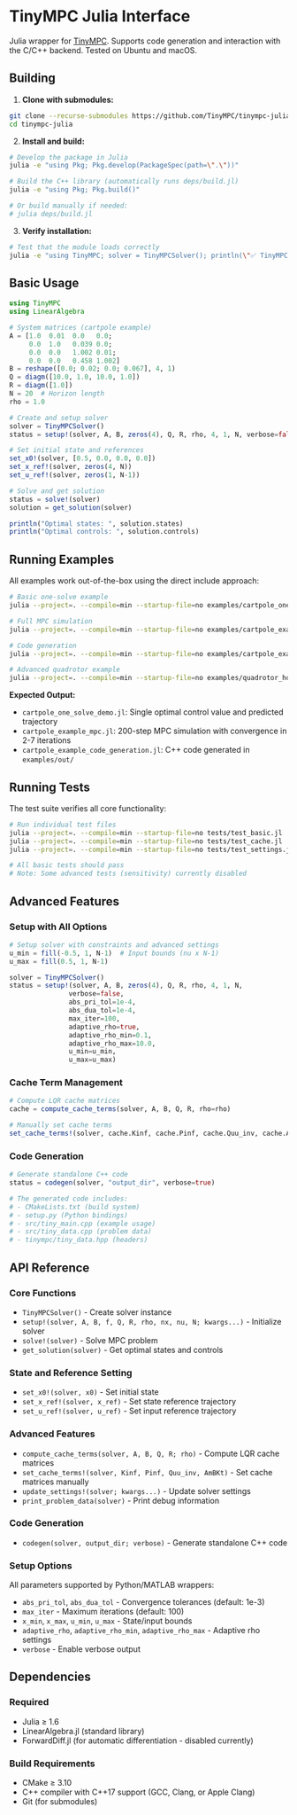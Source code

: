 # TinyMPC Julia Interface

Julia wrapper for [TinyMPC](https://tinympc.org/). Supports code generation and interaction with the C/C++ backend. Tested on Ubuntu and macOS.

## Building

1. **Clone with submodules:**
```bash
git clone --recurse-submodules https://github.com/TinyMPC/tinympc-julia.git
cd tinympc-julia
```

2. **Install and build:**
```bash
# Develop the package in Julia
julia -e "using Pkg; Pkg.develop(PackageSpec(path=\".\"))"

# Build the C++ library (automatically runs deps/build.jl)
julia -e "using Pkg; Pkg.build()"

# Or build manually if needed:
# julia deps/build.jl
```

3. **Verify installation:**
```bash
# Test that the module loads correctly
julia -e "using TinyMPC; solver = TinyMPCSolver(); println(\"✅ TinyMPC.jl ready to use!\")"
```

## Basic Usage

```julia
using TinyMPC
using LinearAlgebra

# System matrices (cartpole example)
A = [1.0  0.01  0.0   0.0;
     0.0  1.0   0.039 0.0;
     0.0  0.0   1.002 0.01;
     0.0  0.0   0.458 1.002]
B = reshape([0.0; 0.02; 0.0; 0.067], 4, 1)
Q = diagm([10.0, 1.0, 10.0, 1.0])
R = diagm([1.0])
N = 20  # Horizon length
rho = 1.0

# Create and setup solver
solver = TinyMPCSolver()
status = setup!(solver, A, B, zeros(4), Q, R, rho, 4, 1, N, verbose=false)

# Set initial state and references
set_x0!(solver, [0.5, 0.0, 0.0, 0.0])
set_x_ref!(solver, zeros(4, N))
set_u_ref!(solver, zeros(1, N-1))

# Solve and get solution
status = solve!(solver)
solution = get_solution(solver)

println("Optimal states: ", solution.states)
println("Optimal controls: ", solution.controls)
```

## Running Examples

All examples work out-of-the-box using the direct include approach:

```bash
# Basic one-solve example
julia --project=. --compile=min --startup-file=no examples/cartpole_one_solve_demo.jl

# Full MPC simulation
julia --project=. --compile=min --startup-file=no examples/cartpole_example_mpc.jl

# Code generation
julia --project=. --compile=min --startup-file=no examples/cartpole_example_code_generation.jl

# Advanced quadrotor example
julia --project=. --compile=min --startup-file=no examples/quadrotor_hover_codegen.jl
```

**Expected Output:**
- `cartpole_one_solve_demo.jl`: Single optimal control value and predicted trajectory
- `cartpole_example_mpc.jl`: 200-step MPC simulation with convergence in 2-7 iterations
- `cartpole_example_code_generation.jl`: C++ code generated in `examples/out/`

## Running Tests

The test suite verifies all core functionality:

```bash
# Run individual test files
julia --project=. --compile=min --startup-file=no tests/test_basic.jl
julia --project=. --compile=min --startup-file=no tests/test_cache.jl
julia --project=. --compile=min --startup-file=no tests/test_settings.jl

# All basic tests should pass
# Note: Some advanced tests (sensitivity) currently disabled
```

## Advanced Features

### Setup with All Options

```julia
# Setup solver with constraints and advanced settings
u_min = fill(-0.5, 1, N-1)  # Input bounds (nu x N-1)
u_max = fill(0.5, 1, N-1)   

solver = TinyMPCSolver()
status = setup!(solver, A, B, zeros(4), Q, R, rho, 4, 1, N,
               verbose=false,
               abs_pri_tol=1e-4,
               abs_dua_tol=1e-4, 
               max_iter=100,
               adaptive_rho=true,
               adaptive_rho_min=0.1,
               adaptive_rho_max=10.0,
               u_min=u_min,
               u_max=u_max)
```

### Cache Term Management

```julia
# Compute LQR cache matrices
cache = compute_cache_terms(solver, A, B, Q, R, rho=rho)

# Manually set cache terms  
set_cache_terms!(solver, cache.Kinf, cache.Pinf, cache.Quu_inv, cache.AmBKt)
```

### Code Generation

```julia
# Generate standalone C++ code
status = codegen(solver, "output_dir", verbose=true)

# The generated code includes:
# - CMakeLists.txt (build system)
# - setup.py (Python bindings)
# - src/tiny_main.cpp (example usage)
# - src/tiny_data.cpp (problem data)
# - tinympc/tiny_data.hpp (headers)
```

## API Reference

### Core Functions
- `TinyMPCSolver()` - Create solver instance
- `setup!(solver, A, B, f, Q, R, rho, nx, nu, N; kwargs...)` - Initialize solver
- `solve!(solver)` - Solve MPC problem
- `get_solution(solver)` - Get optimal states and controls

### State and Reference Setting
- `set_x0!(solver, x0)` - Set initial state
- `set_x_ref!(solver, x_ref)` - Set state reference trajectory  
- `set_u_ref!(solver, u_ref)` - Set input reference trajectory

### Advanced Features
- `compute_cache_terms(solver, A, B, Q, R; rho)` - Compute LQR cache matrices
- `set_cache_terms!(solver, Kinf, Pinf, Quu_inv, AmBKt)` - Set cache matrices manually
- `update_settings!(solver; kwargs...)` - Update solver settings
- `print_problem_data(solver)` - Print debug information

### Code Generation
- `codegen(solver, output_dir; verbose)` - Generate standalone C++ code

### Setup Options
All parameters supported by Python/MATLAB wrappers:
- `abs_pri_tol`, `abs_dua_tol` - Convergence tolerances (default: 1e-3)
- `max_iter` - Maximum iterations (default: 100)
- `x_min`, `x_max`, `u_min`, `u_max` - State/input bounds 
- `adaptive_rho`, `adaptive_rho_min`, `adaptive_rho_max` - Adaptive rho settings
- `verbose` - Enable verbose output

## Dependencies

### Required
- Julia ≥ 1.6
- LinearAlgebra.jl (standard library)
- ForwardDiff.jl (for automatic differentiation - disabled currently)

### Build Requirements
- CMake ≥ 3.10
- C++ compiler with C++17 support (GCC, Clang, or Apple Clang)
- Git (for submodules)

